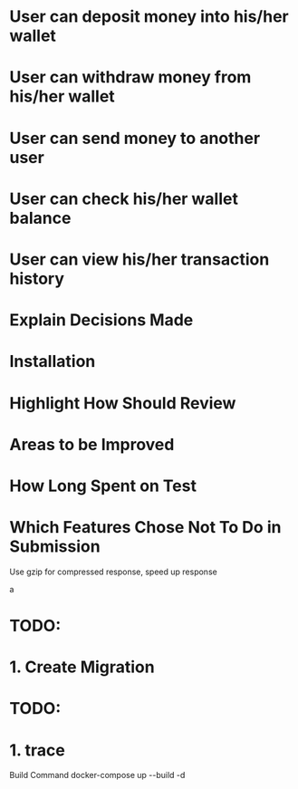 # User can deposit money into his/her wallet
# User can withdraw money from his/her wallet
# User can send money to another user
# User can check his/her wallet balance
# User can view his/her transaction history

# Explain Decisions Made
# Installation
# Highlight How Should Review
# Areas to be Improved
# How Long Spent on Test
# Which Features Chose Not To Do in Submission

Use gzip for compressed response, speed up response

a
# TODO:
# 1. Create Migration

# TODO:
# 1. trace

Build Command
docker-compose up --build -d



